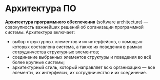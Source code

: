 # Архитектура ПО

**Архитектура программного обеспечения** (software architecture) — совокупность важнейших решений об организации программной системы. Архитектура включает:

- выбор структурных элементов и их интерфейсов, с помощью которых составлена система, а также их поведения в рамках сотрудничества структурных элементов;
- соединение выбранных элементов структуры и поведения во всё более крупные системы;
- архитектурный стиль, который направляет всю организацию — все элементы, их интерфейсы, их сотрудничество и их соединение.

